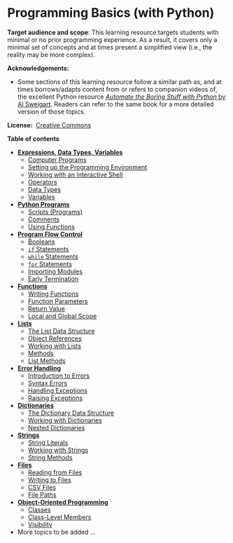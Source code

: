 <link rel="stylesheet" href="{{baseUrl}}/css/programming.css">

<div class="website-content">

# Programming Basics (with Python)

<tip-box> 

**Target audience and scope**: This learning resource targets students with minimal or no prior programming experience. As a result, it covers only a minimal set of concepts and at times present a simplified view (i.e., the reality may be more complex).

**Acknowledgements:**
* Some sections of this learning resource follow a similar path as, and at times borrows/adapts content from or refers to companion videos of, the excellent Python resource [_Automate the Boring Stuff with Python_ by Al Sweigart](http://automatetheboringstuff.com/). Readers can refer to the same book for a more detailed version of those topics.

**License:&nbsp;** [Creative Commons](https://creativecommons.org/licenses/by-nc-sa/3.0/)
</tip-box>

**Table of contents**
* [**Expressions, Data Types, Variables**](toc/expressions-types-variables.html)
  * [Computer Programs](toc/expressions-types-variables.html#computer-programs)
  * [Setting up the Programming Environment](toc/expressions-types-variables.html#setting-up-the-programming-environment)
  * [Working with an Interactive Shell](toc/expressions-types-variables.html#working-with-an-interactive-shell)
  * [Operators](toc/expressions-types-variables.html#operators)
  * [Data Types](toc/expressions-types-variables.html#data-types)
  * [Variables](toc/expressions-types-variables.html#variables)
* [**Python Programs**](toc/programs.html)
  * [Scripts (Programs)](toc/programs.html#scripts-programs)
  * [Comments](toc/programs.html#comments)
  * [Using Functions](toc/programs.html#using-functions)
* [**Program Flow Control**](toc/flowcontrol.html)
  * [Booleans](toc/flowcontrol.html#booleans)
  * [`if` Statements](toc/flowcontrol.html#if-statements)
  * [`while` Statements](toc/flowcontrol.html#while-statements)
  * [`for` Statements](toc/flowcontrol.html#for-statements)
  * [Importing Modules](toc/flowcontrol.html#importing-modules)
  * [Early Termination](toc/flowcontrol.html#early-termination)
* [**Functions**](toc/functions.html)
  * [Writing Functions](toc/functions.html#writing-functions)
  * [Function Parameters](toc/functions.html#function-parameters)
  * [Return Value](toc/functions.html#return-value)
  * [Local and Global Scope](toc/functions.html#local-and-global-scope)
* [**Lists**](toc/lists.html)
  * [The List Data Structure](toc/lists.html#the-list-data-structure)
  * [Object References](toc/lists.html#object-references)
  * [Working with Lists](toc/lists.html#working-with-lists)
  * [Methods](toc/lists.html#methods)
  * [List Methods](toc/lists.html#list-methods)
* [**Error Handling**](toc/errors.html)
  * [Introduction to Errors](toc/errors.html#introdution-to-errors)
  * [Syntax Errors](toc/errors.html#syntax-errors)
  * [Handling Exceptions](toc/errors.html#handling-exceptions)
  * [Raising Exceptions](toc/errors.html#raising-exceptions)
* [**Dictionaries**](toc/dictionaries.html)
  * [The Dictionary Data Structure](toc/dictionaries.html#the-dictionary-datastructure)
  * [Working with Dictionaries](toc/dictionaries.html#working-with-dictionaries)
  * [Nested Dictionaries](toc/dictionaries.html#nested-dictionaries)
* [**Strings**](toc/strings.html)
  * [String Literals](toc/strings.html#string-literals)
  * [Working with Strings](toc/strings.html#working-with-strings)
  * [String Methods](toc/strings.html#string-methods)
* [**Files**](toc/files.html)
  * [Reading from Files](toc/files.html#reading-from-files)
  * [Writing to Files](toc/files.html#writing-to-files)
  * [CSV Files](toc/files.html#csv-files)
  * [File Paths](toc/files.html#file-paths)
* [**Object-Oriented Programming**](toc/oop.html)
  * [Classes](toc/oop.html#classes)
  * [Class-Level Members](toc/oop.html#class-level-members)
  * [Visibility](toc/oop.html#visibility)
* More topics to be added ...



</div>